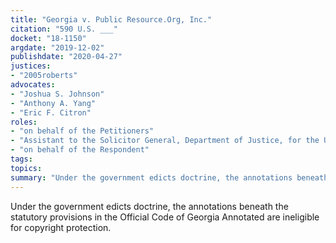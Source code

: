 ```yaml
---
title: "Georgia v. Public Resource.Org, Inc."
citation: "590 U.S. ___"
docket: "18-1150"
argdate: "2019-12-02"
publishdate: "2020-04-27"
justices:
- "2005roberts"
advocates:
- "Joshua S. Johnson"
- "Anthony A. Yang"
- "Eric F. Citron"
roles:
- "on behalf of the Petitioners"
- "Assistant to the Solicitor General, Department of Justice, for the United States, as amicus curiae, supporting the Petitioners"
- "on behalf of the Respondent"
tags:
topics:
summary: "Under the government edicts doctrine, the annotations beneath the statutory provisions in the Official Code of Georgia Annotated are ineligible for copyright protection."
---
```

Under the government edicts doctrine, the annotations beneath the statutory provisions in the Official Code of Georgia Annotated are ineligible for copyright protection.